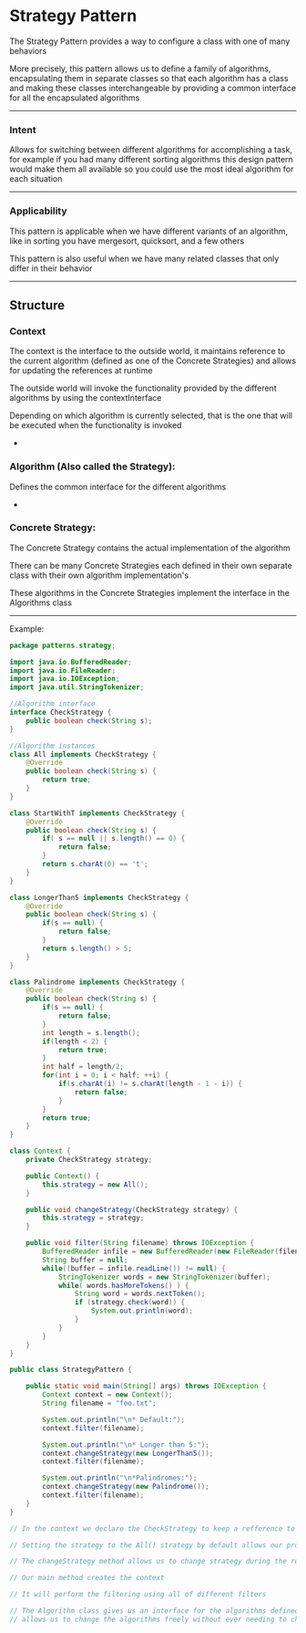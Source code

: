 # Strategy Pattern

The Strategy Pattern provides a way to configure a class with one of many behaviors

More precisely, this pattern allows us to define a family of algorithms, encapsulating them in separate classes so that each algorithm has a class and making these classes interchangeable by providing a common interface for all the encapsulated algorithms

***

### Intent

Allows for switching between different algorithms for accomplishing a task, for example if you had many different sorting algorithms this design pattern would make them all available so you could use the most ideal algorithm for each situation

***

### Applicability

This pattern is applicable when we have different variants of an algorithm, like in sorting you have mergesort, quicksort, and a few others

This pattern is also useful when we have many related classes that only differ in their behavior

***

## Structure

### Context

The context is the interface to the outside world, it maintains reference to the current algorithm (defined as one of the Concrete Strategies) and allows for updating the references at runtime

The outside world will invoke the functionality provided by the different algorithms by using the contextInterface

Depending on which algorithm is currently selected, that is the one that will be executed when the functionality is invoked

-

### Algorithm (Also called the Strategy):

Defines the common interface for the different algorithms

-

### Concrete Strategy:

The Concrete Strategy contains the actual implementation of the algorithm

There can be many Concrete Strategies each defined in their own separate class with their own algorithm implementation's

These algorithms in the Concrete Strategies implement the interface in the Algorithms class

***

Example:

```java
package patterns.strategy;

import java.io.BufferedReader;
import java.io.FileReader;
import java.io.IOException;
import java.util.StringTokenizer;

//Algorithm interface
interface CheckStrategy {
    public boolean check(String s);
}

//Algorithm instances
class All implements CheckStrategy {
    @Override
    public boolean check(String s) {
        return true;
    }
}

class StartWithT implements CheckStrategy {
    @Override
    public boolean check(String s) {
        if( s == null || s.length() == 0) {
            return false;
        }
        return s.charAt(0) == 't';
    }
}

class LongerThan5 implements CheckStrategy {
    @Override
    public boolean check(String s) {
        if(s == null) {
            return false;
        }
        return s.length() > 5;
    }
}

class Palindrome implements CheckStrategy {
    @Override
    public boolean check(String s) {
        if(s == null) {
            return false;
        }
        int length = s.length();
        if(length < 2) {
            return true;
        }
        int half = length/2;
        for(int i = 0; i < half; ++i) {
            if(s.charAt(i) != s.charAt(length - 1 - i)) {
                return false;
            }
        }
        return true;
    }
}

class Context {
    private CheckStrategy strategy;

    public Context() {
        this.strategy = new All();
    }

    public void changeStrategy(CheckStrategy strategy) {
        this.strategy = strategy;
    }

    public void filter(String filename) throws IOException {
        BufferedReader infile = new BufferedReader(new FileReader(filename));
        String buffer = null;
        while((buffer = infile.readLine()) != null) {
            StringTokenizer words = new StringTokenizer(buffer);
            while( words.hasMoreTokens() ) {
                String word = words.nextToken();
                if (strategy.check(word)) {
                    System.out.println(word);
                }
            }
        }
    }
}

public class StrategyPattern {

    public static void main(String[] args) throws IOException {
        Context context = new Context();
        String filename = "foo.txt";

        System.out.println("\n* Default:");
        context.filter(filename);

        System.out.println("\n* Longer than 5:");
        context.changeStrategy(new LongerThan5());
        context.filter(filename);

        System.out.println("\n*Palindromes:");
        context.changeStrategy(new Palindrome());
        context.filter(filename);
    }
}

// In the context we declare the CheckStrategy to keep a refference to the current concrete strategy

// Setting the strategy to the All() strategy by default allows our program to accept all input

// The changeStrategy method allows us to change strategy during the runtime of our program

// Our main method creates the context

// It will perform the filtering using all of different filters

// The Algorithm class gives us an interface for the algorithms defined in the Concrete Strategies and
// allows us to change the algorithms freely without ever needing to change classes
```
